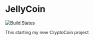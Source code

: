 JellyCoin
===========

[![Build Status](https://travis-ci.org/RazorLove/JellyCoin.png?branch=master)](https://travis-ci.org/RazorLove/JellyCoin)


This starting my new CryptoCoin project